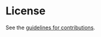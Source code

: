 # License

See the
[guidelines for contributions](https://github.com/kazuho/draft-unknown-ptth-ptth/blob/main/CONTRIBUTING.md).
